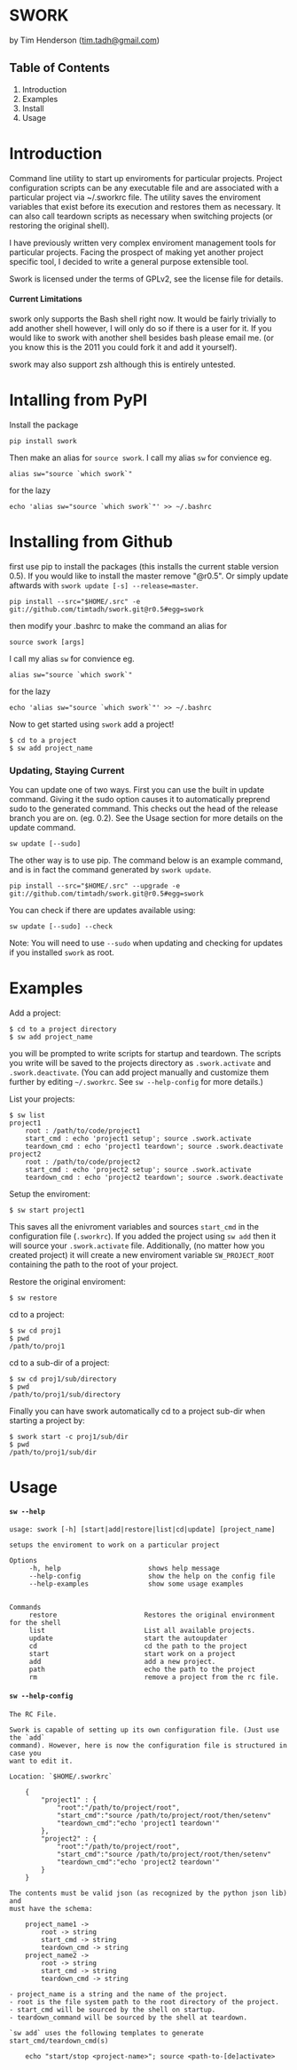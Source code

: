 SWORK
=====

by Tim Henderson (tim.tadh@gmail.com)

## Table of Contents

1. Introduction
2. Examples
3. Install
4. Usage

Introduction
============

Command line utility to start up enviroments for particular projects. Project
configuration scripts can be any executable file and are associated with a
particular project via ~/.sworkrc file. The utility saves the enviroment
variables that exist before its execution and restores them as necessary. It can
also call teardown scripts as necessary when switching projects (or restoring
the original shell).

I have previously written very complex enviroment management tools for
particular projects.  Facing the prospect of making yet another project specific
tool, I decided to write a general purpose extensible tool.

Swork is licensed under the terms of GPLv2, see the license file for details.

#### Current Limitations

swork only supports the Bash shell right now. It would be fairly trivially to
add another shell however, I will only do so if there is a user for it. If you
would like to swork with another shell besides bash please email me. (or you
know this is the 2011 you could fork it and add it yourself).

swork may also support zsh although this is entirely untested.


Intalling from PyPI
===================

Install the package

    pip install swork

Then make an alias for `source swork`. I call my alias `sw` for convience eg.

    alias sw="source `which swork`"

for the lazy

    echo 'alias sw="source `which swork`"' >> ~/.bashrc



Installing from Github
======================

first use pip to install the packages (this installs the current stable version
0.5). If you would like to install the master remove "@r0.5". Or simply update
aftwards with `swork update [-s] --release=master`.

    pip install --src="$HOME/.src" -e git://github.com/timtadh/swork.git@r0.5#egg=swork

then modify your .bashrc to make the command an alias for

    source swork [args]

I call my alias `sw` for convience eg.

    alias sw="source `which swork`"

for the lazy

    echo 'alias sw="source `which swork`"' >> ~/.bashrc

Now to get started using `swork` add a project!

    $ cd to a project
    $ sw add project_name

### Updating, Staying Current

You can update one of two ways. First you can use the built in update command.
Giving it the sudo option causes it to automatically preprend sudo to the
generated command. This checks out the head of the release branch you are on.
(eg. 0.2). See the Usage section for more details on the update command.

    sw update [--sudo]

The other way is to use pip. The command below is an example command, and is in
fact the command generated by `swork update`.

    pip install --src="$HOME/.src" --upgrade -e git://github.com/timtadh/swork.git@r0.5#egg=swork

You can check if there are updates available using:

    sw update [--sudo] --check

Note: You will need to use `--sudo` when updating and checking for updates if
you installed `swork` as root. 


Examples
========

Add a project:

    $ cd to a project directory
    $ sw add project_name

you will be prompted to write scripts for startup and teardown. The scripts you
write will be saved to the projects directory as `.swork.activate` and
`.swork.deactivate`. (You can add project manually and customize them further by
editing `~/.sworkrc`. See `sw --help-config` for more details.)

List your projects:

    $ sw list
    project1
        root : /path/to/code/project1
        start_cmd : echo 'project1 setup'; source .swork.activate
        teardown_cmd : echo 'project1 teardown'; source .swork.deactivate
    project2
        root : /path/to/code/project2
        start_cmd : echo 'project2 setup'; source .swork.activate
        teardown_cmd : echo 'project2 teardown'; source .swork.deactivate

Setup the enviroment:

    $ sw start project1

This saves all the enivroment variables and sources `start_cmd` in the
configuration file (`.sworkrc`). If you added the project using `sw add` then it
will source your `.swork.activate` file. Additionally, (no matter how you
created project) it will create a new enviroment variable `SW_PROJECT_ROOT`
containing the path to the root of your project.

Restore the original enviroment:

    $ sw restore

cd to a project:

    $ sw cd proj1
    $ pwd
    /path/to/proj1

cd to a sub-dir of a project:

    $ sw cd proj1/sub/directory
    $ pwd
    /path/to/proj1/sub/directory

Finally you can have swork automatically cd to a project sub-dir when starting a
project by:

    $ swork start -c proj1/sub/dir
    $ pwd
    /path/to/proj1/sub/dir


Usage
=====

#### `sw --help`
```
usage: swork [-h] [start|add|restore|list|cd|update] [project_name]

setups the enviroment to work on a particular project

Options
     -h, help                      shows help message
     --help-config                 show the help on the config file
     --help-examples               show some usage examples


Commands
     restore                      Restores the original environment for the shell
     list                         List all available projects.
     update                       start the autoupdater
     cd                           cd the path to the project 
     start                        start work on a project
     add                          add a new project.
     path                         echo the path to the project 
     rm                           remove a project from the rc file.

```

#### `sw --help-config`
```
The RC File.

Swork is capable of setting up its own configuration file. (Just use the `add`
command). However, here is now the configuration file is structured in case you
want to edit it.

Location: `$HOME/.sworkrc`

    {
        "project1" : {
            "root":"/path/to/project/root",
            "start_cmd":"source /path/to/project/root/then/setenv"
            "teardown_cmd":"echo 'project1 teardown'"
        },
        "project2" : {
            "root":"/path/to/project/root",
            "start_cmd":"source /path/to/project/root/then/setenv"
            "teardown_cmd":"echo 'project2 teardown'"
        }
    }

The contents must be valid json (as recognized by the python json lib) and
must have the schema:

    project_name1 ->
        root -> string
        start_cmd -> string
        teardown_cmd -> string
    project_name2 ->
        root -> string
        start_cmd -> string
        teardown_cmd -> string

- project_name is a string and the name of the project.
- root is the file system path to the root directory of the project.
- start_cmd will be sourced by the shell on startup.
- teardown_command will be sourced by the shell at teardown.

`sw add` uses the following templates to generate start_cmd/teardown_cmd(s)

    echo "start/stop <project-name>"; source <path-to-[de]activate>

```
